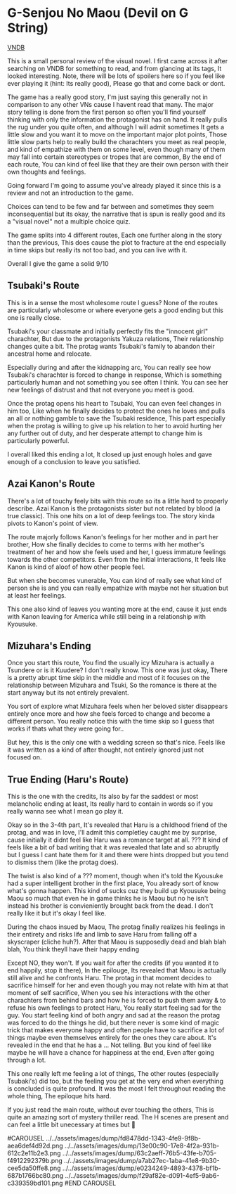 # G-Senjou No Maou (Devil on G String)
[VNDB](https://vndb.org/v211)

<div>
</div>

This is a small personal review of the visual novel. I first came across it after searching on VNDB for something to read, and from glancing at its tags, It looked interesting.
Note, there will be lots of spoilers here so if you feel like ever playing it (hint: Its really good), Please go that and come back or dont.

The game has a really good story, I'm just saying this generally not in comparison to any other VNs cause I havent read that many.
The major story telling is done from the first person so often you'll find yourself thinking with only the information the protagonist has on hand.
It really pulls the rug under you quite often, and although I will admit sometimes It gets a little slow and you want it to move on the important major plot points, Those little slow parts help to really build the charachters you meet as real people,
and kind of empathize with them on some level, even though many of them may fall into certain stereotypes or tropes that are common, By the end of each route, You can kind of feel like that they are their own person with their own thoughts and feelings.

Going forward I'm going to assume you've already played it since this is a review and not an introduction to the game.

Choices can tend to be few and far between and sometimes they seem inconsequential but its okay, the narrative that is spun is really good and its a "visual novel" not a multiple choice quiz.

The game splits into 4 different routes, Each one further along in the story than the previous, This does cause the plot to fracture at the end especially in time skips but really its not too bad, and you can live with it.

Overall I give the game a solid 9/10

## Tsubaki's Route
This is in a sense the most wholesome route I guess? None of the routes are particularly wholesome or where everyone gets a good ending but this one is really close.

Tsubaki's your classmate and initially perfectly fits the "innocent girl" charachter, But due to the protagonists Yakuza relations, Their relationship changes quite a bit.
The protag wants Tsubaki's family to abandon their ancestral home and relocate.

Especially during and after the kidnapping arc, You can really see how Tsubaki's charachter is forced to change in response, Which is something particularly human and not something you see often I think.
You can see her new feelings of distrust and that not everyone you meet is good.

Once the protag opens his heart to Tsubaki, You can even feel changes in him too, Like when he finally decides to protect the ones he loves and pulls an all or nothing gamble to save the Tsubaki residence, This part especially when the protag is willing to give up his relation to her to avoid hurting her any further out of duty, and her desperate attempt to change him is particularly powerful.

I overall liked this ending a lot, It closed up just enough holes and gave enough of a conclusion to leave you satisfied.

## Azai Kanon's Route
There's a lot of touchy feely bits with this route so its a little hard to properly describe.
Azai Kanon is the protagonists sister but not related by blood (a true classic). This one hits on a lot of deep feelings too. The story kinda pivots to Kanon's point of view.

The route majorly follows Kanon's feelings for her mother and in part her brother, How she finally decides to come to terms with her mother's treatment of her and how she feels used and her, I guess immature feelings towards the other competitors.
Even from the initial interactions, It feels like Kanon is kind of aloof of how other people feel.

But when she becomes vunerable, You can kind of really see what kind of person she is and you can really empathize with maybe not her situation but at least her feelings.

This one also kind of leaves you wanting more at the end, cause it just ends with Kanon leaving for America while still being in a relationship with Kyousuke.

## Mizuhara's Ending
Once you start this route, You find the usually icy Mizuhara is actually a Tsundere or is it Kuudere? I don't really know.
This one was just okay, There is a pretty abrupt time skip in the middle and most of it focuses on the relationship between Mizuhara and Tsuki, So the romance is there at the start anyway but its not entirely prevalent.

You sort of explore what Mizuhara feels when her beloved sister disappears entirely once more and how she feels forced to change and become a different person.
You really notice this with the time skip so I guess that works if thats what they were going for..

But hey, this is the only one with a wedding screen so that's nice.
Feels like it was written as a kind of after thought, not entirely ignored just not focused on.

## True Ending (Haru's Route)
This is the one with the credits, Its also by far the saddest or most melancholic ending at least, Its really hard to contain in words so if you really wanna see what I mean go play it.

Okay so in the 3-4th part, It's revealed that Haru is a childhood friend of the protag, and was in love, I'll admit this completley caught me by surprise, cause initially it didnt feel like Haru was a romance target at all.
??? It kind of feels like a bit of bad writing that it was revealed that late and so abruptly but I guess I cant hate them for it and there were hints dropped but you tend to dismiss them (like the protag does).

The twist is also kind of a ??? moment, though when it's told the Kyousuke had a super intelligent brother in the first place, You already sort of know what's gonna happen.
This kind of sucks cuz they build up Kyousuke being Maou so much that even he in game thinks he is Maou but no he isn't instead his brother is convieniently brought back from the dead.
I don't really like it but it's okay I feel like.

During the chaos insued by Maou, The protag finally realizes his feelings in their entirety and risks life and limb to save Haru from falling off a skyscraper (cliche huh?).
After that Maou is supposedly dead and blah blah blah, You think theyll have their happy ending

Except NO, they won't.
If you wait for after the credits (if you wanted it to end happily, stop it there), In the epilouge, Its revealed that Maou is actually still alive and he confronts Haru.
The protag in that moment decides to sacrifice himself for her and even though you may not relate with him at that moment of self sacrifice, When you see his interactions with the other charachters from behind bars and how he is forced to push them away & to refuse his own feelings to protect Haru, You really start feeling sad for the guy.
You start feeling kind of both angry and sad at the reason the protag was forced to do the things he did, but there never is some kind of magic trick that makes everyone happy and often people have to sacrifice a lot of things maybe even themselves entirely for the ones they care about.
It's revealed in the end that he has a ... Not telling. But you kind of feel like maybe he will have a chance for happiness at the end, Even after going through a lot.

This one really left me feeling a lot of things, The other routes (especially Tsubaki's) did too, but the feeling you get at the very end when everything is concluded is quite profound.
It was the most I felt throughout reading the whole thing, The epiloque hits hard.

If you just read the main route, without ever touching the others, This is quite an amazing sort of mystery thriller read.
The H scenes are present and can feel a little bit unecessary at times but 🤷

#CAROUSEL
../../assets/images/dump/fd8478dd-1343-4fe9-9f8b-aea6def4d92d.png
../../assets/images/dump/13e00c90-17e8-4f2a-931b-612c2e11b2e3.png
../../assets/images/dump/63c2aeff-76b5-43fe-b705-f4912292379b.png
../../assets/images/dump/a7ab27ec-1aba-41e8-9b30-cee5da50ffe8.png
../../assets/images/dump/e0234249-4893-4378-bf1b-687b1766bc80.png
../../assets/images/dump/f29af82e-d091-4ef5-9ab6-c339359bd101.png
#END CAROUSEL
